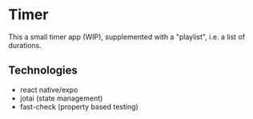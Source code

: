 # Timer

This a small timer app (WIP), supplemented with a "playlist", i.e. a list of durations.

## Technologies

- react native/expo
- jotai (state management)
- fast-check (property based testing)
